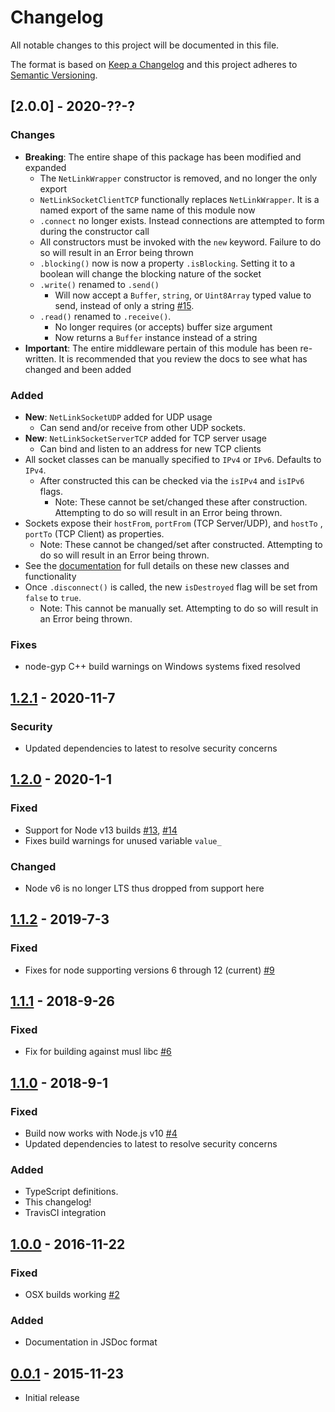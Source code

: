 # Changelog
All notable changes to this project will be documented in this file.

The format is based on [Keep a Changelog]
and this project adheres to [Semantic Versioning].

## [2.0.0] - 2020-??-?
### Changes
- **Breaking**: The entire shape of this package has been modified and expanded
  - The `NetLinkWrapper` constructor is removed, and no longer the only export
  - `NetLinkSocketClientTCP` functionally replaces `NetLinkWrapper`. It is a
  named export of the same name of this module now
  - `.connect` no longer exists. Instead connections are attempted to form
  during the constructor call
  - All constructors must be invoked with the `new` keyword. Failure to do so
  will result in an Error being thrown
  - `.blocking()` now is now a property `.isBlocking`. Setting it to a boolean
  will change the blocking nature of the socket
  - `.write()` renamed to `.send()`
    - Will now accept a `Buffer`, `string`, or `Uint8Array` typed value to send,
      instead of only a string [#15].
  - `.read()` renamed to `.receive()`.
    - No longer requires (or accepts) buffer size argument
    - Now returns a `Buffer` instance instead of a string
- **Important**: The entire middleware pertain of this module has been
  re-written. It is recommended  that you review the docs to see what has
  changed and been added

### Added
- **New**: `NetLinkSocketUDP` added for UDP usage
  - Can send and/or receive from other UDP sockets.
- **New**: `NetLinkSocketServerTCP` added for TCP server usage
  - Can bind and listen to an address for new TCP clients
- All socket classes can be manually specified to `IPv4` or `IPv6`. Defaults
  to `IPv4`.
  - After constructed this can be checked via the `isIPv4` and `isIPv6` flags.
    - Note: These cannot be set/changed these after construction. Attempting to
      do so will result in an Error being thrown.
- Sockets expose their `hostFrom`, `portFrom` (TCP Server/UDP), and `hostTo`
  , `portTo` (TCP Client) as properties.
  - Note: These cannot be changed/set after constructed. Attempting to do so
    will result in an Error being thrown.
- See the [documentation] for full details on these new classes and
functionality
- Once `.disconnect()` is called, the new `isDestroyed` flag will be set from
  `false` to `true`.
  - Note: This cannot be manually set. Attempting to do so will result in an
    Error being thrown.

### Fixes
- node-gyp C++ build warnings on Windows systems fixed resolved

## [1.2.1] - 2020-11-7
### Security
- Updated dependencies to latest to resolve security concerns

## [1.2.0] - 2020-1-1
### Fixed
- Support for Node v13 builds [#13], [#14]
- Fixes build warnings for unused variable `value_`
### Changed
- Node v6 is no longer LTS thus dropped from support here

## [1.1.2] - 2019-7-3
### Fixed
- Fixes for node supporting versions 6 through 12 (current) [#9]

## [1.1.1] - 2018-9-26
### Fixed
- Fix for building against musl libc [#6]

## [1.1.0] - 2018-9-1
### Fixed
- Build now works with Node.js v10 [#4]
- Updated dependencies to latest to resolve security concerns

### Added
- TypeScript definitions.
- This changelog!
- TravisCI integration

## [1.0.0] - 2016-11-22
### Fixed
- OSX builds working [#2]

### Added
- Documentation in JSDoc format

## [0.0.1] - 2015-11-23
- Initial release

[#15]: https://github.com/JacobFischer/netlinkwrapper/issues/15
[#14]: https://github.com/JacobFischer/netlinkwrapper/pull/14
[#13]: https://github.com/JacobFischer/netlinkwrapper/pull/13
[#9]: https://github.com/JacobFischer/netlinkwrapper/pull/9
[#6]: https://github.com/JacobFischer/netlinkwrapper/pull/6
[#4]: https://github.com/JacobFischer/netlinkwrapper/pull/4
[#2]: https://github.com/JacobFischer/netlinkwrapper/pull/2

[1.2.1]: https://github.com/JacobFischer/netlinkwrapper/releases/tag/v1.2.1
[1.2.0]: https://github.com/JacobFischer/netlinkwrapper/releases/tag/v1.2.0
[1.1.2]: https://github.com/JacobFischer/netlinkwrapper/releases/tag/v1.1.2
[1.1.1]: https://github.com/JacobFischer/netlinkwrapper/releases/tag/v1.1.1
[1.1.0]: https://github.com/JacobFischer/netlinkwrapper/releases/tag/v1.1.0
[1.0.0]: https://github.com/JacobFischer/netlinkwrapper/releases/tag/v1.0.0
[0.0.1]: https://github.com/JacobFischer/netlinkwrapper/releases/tag/v0.0.1

[documentation]: https://jacobfischer.github.io/netlinkwrapper/

[Keep a Changelog]: http://keepachangelog.com/en/1.0.0/
[Semantic Versioning]: http://semver.org/spec/v2.0.0.html
